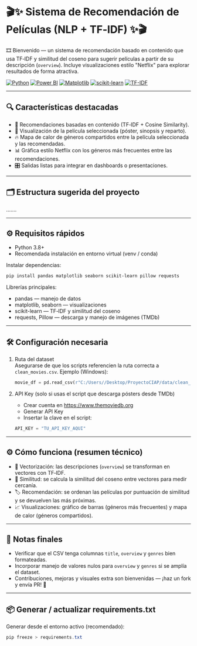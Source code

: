# 🎬✨ Sistema de Recomendación de Películas (NLP + TF‑IDF) ✨🎬

🎞️ Bienvenido — un sistema de recomendación basado en contenido que usa TF‑IDF y similitud del coseno para sugerir películas a partir de su descripción (`overview`). Incluye visualizaciones estilo "Netflix" para explorar resultados de forma atractiva.



[![Python](https://img.shields.io/badge/python-3.8%2B-blue?logo=python&logoColor=white)](https://www.python.org) [![Power BI](https://img.shields.io/badge/Power%20BI-Desktop-yellow?logo=power-bi&logoColor=white)](https://powerbi.microsoft.com) [![Matplotlib](https://img.shields.io/badge/matplotlib-3.x-282C34?logo=matplotlib&logoColor=white)](https://matplotlib.org) [![scikit-learn](https://img.shields.io/badge/scikit--learn-1.0-green?logo=scikit-learn&logoColor=white)](https://scikit-learn.org) [![TF-IDF](https://img.shields.io/badge/TF--IDF-NLP-blue)](#)



---

## 🔍 Características destacadas
- 🎯 Recomendaciones basadas en contenido (TF‑IDF + Cosine Similarity).  
- 🎥 Visualización de la película seleccionada (póster, sinopsis y reparto).  
- 🔥 Mapa de calor de géneros compartidos entre la película seleccionada y las recomendadas.  
- 📊 Gráfica estilo Netflix con los géneros más frecuentes entre las recomendaciones.  
- 🎛️ Salidas listas para integrar en dashboards o presentaciones.

---

## 🗂️ Estructura sugerida del proyecto
.......

---

## ⚙️ Requisitos rápidos
- Python 3.8+  
- Recomendada instalación en entorno virtual (venv / conda)

Instalar dependencias:
```bash
pip install pandas matplotlib seaborn scikit-learn pillow requests
```

Librerías principales:
- pandas — manejo de datos  
- matplotlib, seaborn — visualizaciones  
- scikit-learn — TF‑IDF y similitud del coseno  
- requests, Pillow — descarga y manejo de imágenes (TMDb)

---

## 🛠️ Configuración necesaria

1) Ruta del dataset  
   Asegurarse de que los scripts referencien la ruta correcta a `clean_movies.csv`. Ejemplo (Windows):
   ```python
   movie_df = pd.read_csv(r"C:/Users//Desktop/ProyectoCIAP/data/clean_movies.csv")
   ```

2) API Key (solo si usas el script que descarga pósters desde TMDb)  
   - Crear cuenta en https://www.themoviedb.org  
   - Generar API Key  
   - Insertar la clave en el script:
   ```python
   API_KEY = "TU_API_KEY_AQUI"
   ```

---

## ⚙️ Cómo funciona (resumen técnico)
- 🧮 Vectorización: las descripciones (`overview`) se transforman en vectores con TF‑IDF.  
- 📐 Similitud: se calcula la similitud del coseno entre vectores para medir cercanía.  
- 🏷️ Recomendación: se ordenan las películas por puntuación de similitud y se devuelven las más próximas.  
- 📈 Visualizaciones: gráfico de barras (géneros más frecuentes) y mapa de calor (géneros compartidos).

---

## 📝 Notas finales
- Verificar que el CSV tenga columnas `title`, `overview` y `genres` bien formateadas.  
- Incorporar manejo de valores nulos para `overview` y `genres` si se amplía el dataset.  
- Contribuciones, mejoras y visuales extra son bienvenidas — ¡haz un fork y envía PR! 🍿

---

## 📦 Generar / actualizar requirements.txt

Generar desde el entorno activo (recomendado):
```powershell
pip freeze > requirements.txt
```

